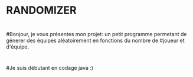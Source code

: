 #                                                       RANDOMIZER
#
#
#
#
#
#Bonjour, je vous présentes mon projet: un petit programme permetant de génerer des équipes aléatoirement en fonctions du nombre de #joueur et d'équipe.
#
#Je suis débutant en codage java :)
#
#
